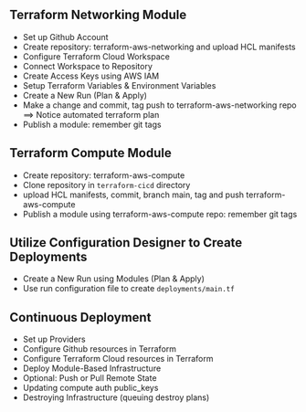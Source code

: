 ## Terraform Networking Module

- Set up Github Account
- Create repository: terraform-aws-networking and upload HCL manifests
- Configure Terraform Cloud Workspace
- Connect Workspace to Repository
- Create Access Keys using AWS IAM
- Setup Terraform Variables & Environment Variables
- Create a New Run (Plan & Apply)
- Make a change and commit, tag push to terraform-aws-networking repo ==> Notice automated terraform plan
- Publish a module: remember git tags

## Terraform Compute Module

- Create repository: terraform-aws-compute
- Clone repository in `terraform-cicd` directory
- upload HCL manifests, commit, branch main, tag and push terraform-aws-compute
- Publish a module using terraform-aws-compute repo: remember git tags

## Utilize Configuration Designer to Create Deployments

- Create a New Run using Modules (Plan & Apply)
- Use run configuration file to create `deployments/main.tf`

## Continuous Deployment

- Set up Providers
- Configure Github resources in Terraform
- Configure Terraform Cloud resources in Terraform
- Deploy Module-Based Infrastructure
- Optional: Push or Pull Remote State
- Updating compute auth public_keys
- Destroying Infrastructure (queuing destroy plans)
